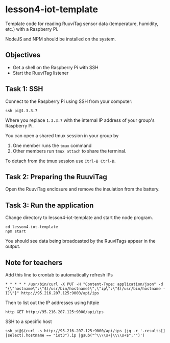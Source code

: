 # lesson4-iot-template

Template code for reading RuuviTag sensor data (temperature, humidity, etc.) with a Raspberry Pi.

NodeJS and NPM should be installed on the system.

## Objectives

- Get a shell on the Raspberry Pi with SSH
- Start the RuuviTag listener

## Task 1: SSH

Connect to the Raspberry Pi using SSH from your computer:

```shell
ssh pi@1.3.3.7
```

Where you replace `1.3.3.7` with the internal IP address of your group's Raspberry Pi.

You can open a shared tmux session in your group by

1. One member runs the `tmux` command
2. Other members run `tmux attach` to share the terminal.

To detach from the tmux session use `Ctrl-B Ctrl-D`.

## Task 2: Preparing the RuuviTag

Open the RuuviTag enclosure and remove the insulation from the battery.

## Task 3: Run the application

Change directory to lesson4-iot-template and start the node program.

```
cd lesson4-iot-template
npm start
```

You should see data being broadcasted by the RuuviTags appear in the output.

## Note for teachers

Add this line to crontab to automatically refresh IPs

```shell
* * * * * /usr/bin/curl -X PUT -H "Content-Type: application/json" -d "{\"hostname\":\"$(/usr/bin/hostname)\",\"ip\":\"$(/usr/bin/hostname -I)\"}" http://95.216.207.125:9000/api/ips
```

Then to list out the IP addresses using httpie

```shell
http GET http://95.216.207.125:9000/api/ips
```

SSH to a specific host

```shell
ssh pi@$(curl -s http://95.216.207.125:9000/api/ips |jq -r '.results[] |select(.hostname == "iot3").ip |gsub("^\\\\s+|\\\\s+$";"")')
```
